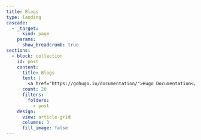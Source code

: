 ```yaml
---
title: Blogs
type: landing
cascade:
  - _target:
      kind: page
    params:
      show_breadcrumb: true
sections:
  - block: collection
    id: post
    content:
      title: Blogs
      text: |
        <a href="https://gohugo.io/documentation/">Hugo Documentation</a>
      count: 20
      filters:
        folders:
          - post
    design:
      view: article-grid
      columns: 3
      fill_image: false
---
```

